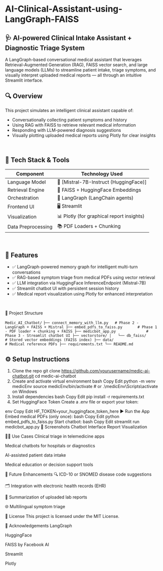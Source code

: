 # AI-Clinical-Assistant-using-LangGraph-FAISS

## 🩺 AI-powered Clinical Intake Assistant + Diagnostic Triage System
A LangGraph-based conversational medical assistant that leverages Retrieval-Augmented Generation (RAG), FAISS vector search, and large language models (LLMs) to streamline patient intake, triage symptoms, and visually interpret uploaded medical reports — all through an intuitive Streamlit interface.

## 🔍 Overview
This project simulates an intelligent clinical assistant capable of:
- Conversationally collecting patient symptoms and history
- Using RAG with FAISS to retrieve relevant medical information
- Responding with LLM-powered diagnosis suggestions
- Visually plotting uploaded medical reports using Plotly for clear insights
<br/>

## 🧠 Tech Stack & Tools
| Component |	Technology Used |
| --- | --- |
| Language Model | 🤖 [Mistral-7B-Instruct (HuggingFace)] |
| Retrieval Engine |	🧠 FAISS + HuggingFace Embeddings |
| Orchestration |	🔁 LangGraph (LangChain agents) |
| Frontend UI |	🖥️ Streamlit |
| Visualization |	📊 Plotly (for graphical report insights) |
| Data Preprocessing |	📚 PDF Loaders + Chunking |
<br/>

## 🚀 Features
- ✅ LangGraph-powered memory graph for intelligent multi-turn conversations
- ✅ RAG-based symptom triage from medical PDFs using vector retrieval
- ✅ LLM integration via HuggingFace InferenceEndpoint (Mistral-7B)
- ✅ Streamlit chatbot UI with persistent session history
- ✅ Medical report visualization using Plotly for enhanced interpretation
<br/>

📁 Project Structure

`Medic_AI_Chatbot/`
`├── connect_memory_with_llm.py   # Phase 2 - LangGraph + FAISS + Mistral
├── embed_pdfs_to_faiss.py       # Phase 1 - PDF loader + chunking + FAISS
├── medicbot_app.py              # Phase 3 - Streamlit chatbot UI
├── vectorstore/
│   └── db_faiss/                # Stored vector embeddings (FAISS index)
├── data/                        # Medical reference PDFs
├── requirements.txt
└── README.md`
<br/>


## ⚙️ Setup Instructions
1. Clone the repo
git clone https://github.com/yourusername/medic-ai-chatbot.git
cd medic-ai-chatbot
2. Create and activate virtual environment
bash
Copy
Edit
python -m venv medicEnv
source medicEnv/bin/activate   # or .\medicEnv\Scripts\activate on Windows
3. Install dependencies
bash
Copy
Edit
pip install -r requirements.txt
4. Set HuggingFace Token
Create a .env file or export your token:

env
Copy
Edit
HF_TOKEN=your_huggingface_token_here
▶️ Run the App
Embed medical PDFs (only once):
bash
Copy
Edit
python embed_pdfs_to_faiss.py
Start chatbot:
bash
Copy
Edit
streamlit run medicbot_app.py
📸 Screenshots
Chatbot Interface	Report Visualization

🧑‍⚕️ Use Cases
Clinical triage in telemedicine apps

Medical chatbots for hospitals or diagnostics

AI-assisted patient data intake

Medical education or decision support tools

🧩 Future Enhancements
🔍 ICD-10 or SNOMED disease code suggestions

🗂️ Integration with electronic health records (EHR)

🧾 Summarization of uploaded lab reports

🌐 Multilingual symptom triage

📜 License
This project is licensed under the MIT License.

🙌 Acknowledgements
LangGraph

HuggingFace

FAISS by Facebook AI

Streamlit

Plotly
